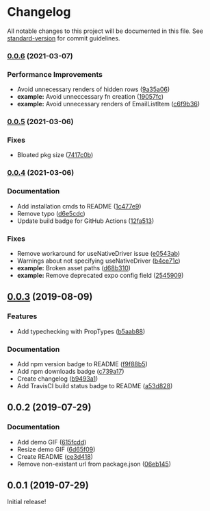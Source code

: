 # Changelog

All notable changes to this project will be documented in this file. See [standard-version](https://github.com/conventional-changelog/standard-version) for commit guidelines.

### [0.0.6](https://github.com/mirailabs/react-native-swipe-action-list/compare/v0.0.5...v0.0.6) (2021-03-07)


### Performance Improvements

* Avoid unnecessary renders of hidden rows ([9a35a06](https://github.com/mirailabs/react-native-swipe-action-list/commit/9a35a0626fa2ead91d9f0f10c306be04c7260ed7))
* **example:** Avoid unneccessary fn creation ([19057fc](https://github.com/mirailabs/react-native-swipe-action-list/commit/19057fc27e1ca4241795005a74879814eed63940))
* **example:** Avoid unnecessary renders of EmailListItem ([c6f9b36](https://github.com/mirailabs/react-native-swipe-action-list/commit/c6f9b366bc4c07995ea0192b43928ac09f3f9f65))

### [0.0.5](https://github.com/mirailabs/react-native-swipe-action-list/compare/v0.0.4...v0.0.5) (2021-03-06)


### Fixes

* Bloated pkg size ([7417c0b](https://github.com/mirailabs/react-native-swipe-action-list/commit/7417c0ba49f7d5661c5190652a8c657e94593733))

### [0.0.4](https://github.com/mirailabs/react-native-swipe-action-list/compare/v0.0.3...v0.0.4) (2021-03-06)


### Documentation

* Add installation cmds to README ([1c477e9](https://github.com/mirailabs/react-native-swipe-action-list/commit/1c477e95bdd14b210965e6eb182f32576731d21e))
* Remove typo ([d6e5cdc](https://github.com/mirailabs/react-native-swipe-action-list/commit/d6e5cdcfcb0ec7b2f6a0a0bb2baae9c0fcf46b21))
* Update build badge for GitHub Actions ([12fa513](https://github.com/mirailabs/react-native-swipe-action-list/commit/12fa513475a12b8e5498fd97b477de18d1c8f752))


### Fixes

* Remove workaround for useNativeDriver issue ([e0543ab](https://github.com/mirailabs/react-native-swipe-action-list/commit/e0543ab49a439104ff656ed3592c46fbb95db125))
* Warnings about not specifying useNativeDriver ([b4ce71c](https://github.com/mirailabs/react-native-swipe-action-list/commit/b4ce71ce0130894142a11264a76ac021e04fa3c7))
* **example:** Broken asset paths ([d68b310](https://github.com/mirailabs/react-native-swipe-action-list/commit/d68b310154a7ef4edd25f6497ca7b0de5601a42e))
* **example:** Remove deprecated expo config field ([2545909](https://github.com/mirailabs/react-native-swipe-action-list/commit/2545909db224deedf37e8275d4bbbc44963c264b))

## [0.0.3](https://github.com/mirailabs/react-native-swipe-action-list/compare/v0.0.2...v0.0.3) (2019-08-09)


### Features

* Add typechecking with PropTypes ([b5aab88](https://github.com/mirailabs/react-native-swipe-action-list/commit/b5aab88))


### Documentation

* Add npm version badge to README ([f9f88b5](https://github.com/mirailabs/react-native-swipe-action-list/commit/f9f88b5))
* Add npm downloads badge ([c739a17](https://github.com/mirailabs/react-native-swipe-action-list/commit/c739a17))
* Create changelog ([b9493a1](https://github.com/mirailabs/react-native-swipe-action-list/commit/b9493a1))
* Add TravisCI build status badge to README ([a53d828](https://github.com/mirailabs/react-native-swipe-action-list/commit/a53d828))


## 0.0.2 (2019-07-29)


### Documentation

* Add demo GIF ([615fcdd](https://github.com/mirailabs/react-native-swipe-action-list/commit/615fcdd))
* Resize demo GIF ([6d65f09](https://github.com/mirailabs/react-native-swipe-action-list/commit/6d65f09))
* Create README ([ce3d418](https://github.com/mirailabs/react-native-swipe-action-list/commit/ce3d418))
* Remove non-existant url from package.json ([06eb145](https://github.com/mirailabs/react-native-swipe-action-list/commit/06eb145))


## 0.0.1 (2019-07-29)

Initial release!
